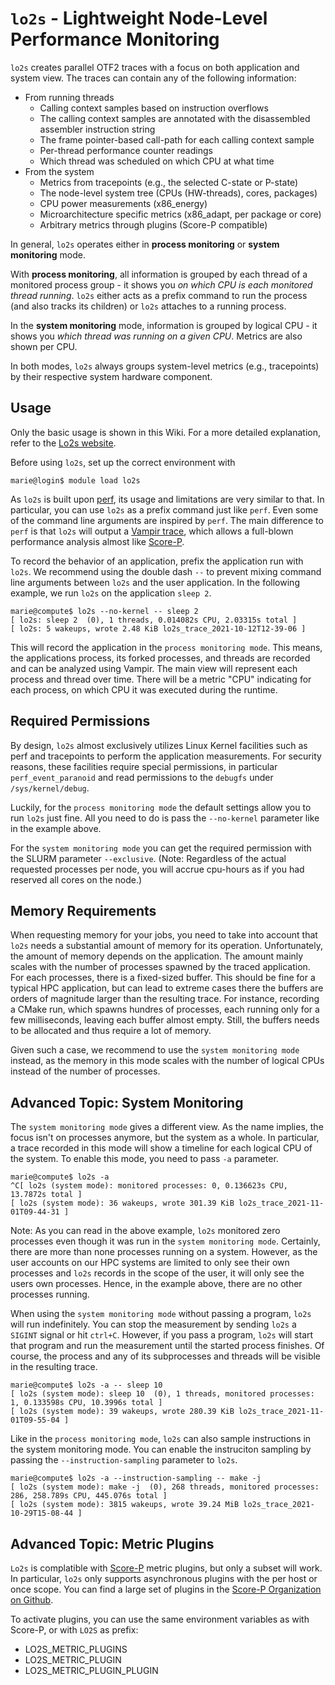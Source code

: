 # `lo2s` - Lightweight Node-Level Performance Monitoring

`lo2s` creates parallel OTF2 traces with a focus on both application and system view.
The traces can contain any of the following information:

 * From running threads
   * Calling context samples based on instruction overflows
   * The calling context samples are annotated with the disassembled assembler instruction string
   * The frame pointer-based call-path for each calling context sample
   * Per-thread performance counter readings
   * Which thread was scheduled on which CPU at what time
 * From the system
   * Metrics from tracepoints (e.g., the selected C-state or P-state)
   * The node-level system tree (CPUs (HW-threads), cores, packages)
   * CPU power measurements (x86_energy)
   * Microarchitecture specific metrics (x86_adapt, per package or core)
   * Arbitrary metrics through plugins (Score-P compatible)

In general, `lo2s` operates either in **process monitoring** or **system monitoring** mode.

With **process monitoring**, all information is grouped by each thread of a monitored process
group - it shows you *on which CPU is each monitored thread running*. `lo2s` either acts as a
prefix command to run the process (and also tracks its children) or `lo2s` attaches to a running
process.

In the **system monitoring** mode, information is grouped by logical CPU - it shows you
*which thread was running on a given CPU*. Metrics are also shown per CPU.

In both modes, `lo2s` always groups system-level metrics (e.g., tracepoints) by their respective
system hardware component.

## Usage

Only the basic usage is shown in this Wiki. For a more detailed explanation, refer to the
[Lo2s website](https://github.com/tud-zih-energy/lo2s).

Before using `lo2s`, set up the correct environment with

```console
marie@login$ module load lo2s
```

As `lo2s` is built upon [perf](perf_tools.md), its usage and limitations are very similar to that.
In particular, you can use `lo2s` as a prefix command just like `perf`. Even some of the command
line arguments are inspired by `perf`. The main difference to `perf` is that `lo2s` will output
a [Vampir trace](vampir.md), which allows a full-blown performance analysis almost like
[Score-P](scorep.md).


To record the behavior of an application, prefix the application run with `lo2s`. We recommend
using the double dash `--` to prevent mixing command line arguments between `lo2s` and the user
application. In the following example, we run `lo2s` on the application `sleep 2`.


```console
marie@compute$ lo2s --no-kernel -- sleep 2
[ lo2s: sleep 2  (0), 1 threads, 0.014082s CPU, 2.03315s total ]
[ lo2s: 5 wakeups, wrote 2.48 KiB lo2s_trace_2021-10-12T12-39-06 ]
```

This will record the application in the `process monitoring mode`. This means, the applications
process, its forked processes, and threads are recorded and can be analyzed using Vampir.
The main view will represent each process and thread over time. There will be a metric "CPU"
indicating for each process, on which CPU it was executed during the runtime.

## Required Permissions

By design, `lo2s` almost exclusively utilizes Linux Kernel facilities such as perf and tracepoints
to perform the application measurements. For security reasons, these facilities require special
permissions, in particular `perf_event_paranoid` and read permissions to the `debugfs` under 
`/sys/kernel/debug`. 

Luckily, for the `process monitoring mode` the default settings allow you to run `lo2s` just fine.
All you need to do is pass the `--no-kernel` parameter like in the example above.

For the `system monitoring mode` you can get the required permission with the SLURM parameter
`--exclusive`. (Note: Regardless of the actual requested processes per node, you will accrue
cpu-hours as if you had reserved all cores on the node.)

## Memory Requirements

When requesting memory for your jobs, you need to take into account that `lo2s` needs a substantial 
amount of memory for its operation. Unfortunately, the amount of memory depends on the application.
The amount mainly scales with the number of processes spawned by the traced application. For each
processes, there is a fixed-sized buffer. This should be fine for a typical HPC application, but 
can lead to extreme cases there the buffers are orders of magnitude larger than the resulting trace.
For instance, recording a CMake run, which spawns hundres of processes, each running only for
a few milliseconds, leaving each buffer almost empty. Still, the buffers needs to be allocated
and thus require a lot of memory.

Given such a case, we recommend to use the `system monitoring mode` instead, as the memory in this
mode scales with the number of logical CPUs instead of the number of processes. 

## Advanced Topic: System Monitoring

The `system monitoring mode` gives a different view. As the name implies, the focus isn't on processes
anymore, but the system as a whole. In particular, a trace recorded in this mode will show a timeline
for each logical CPU of the system. To enable this mode, you need to pass `-a` parameter.

```console
marie@compute$ lo2s -a
^C[ lo2s (system mode): monitored processes: 0, 0.136623s CPU, 13.7872s total ]
[ lo2s (system mode): 36 wakeups, wrote 301.39 KiB lo2s_trace_2021-11-01T09-44-31 ]
```

Note: As you can read in the above example, `lo2s` monitored zero processes even though it was run
in the `system monitoring mode`. Certainly, there are more than none processes running on a system.
However, as the user accounts on our HPC systems are limited to only see their own processes and `lo2s`
records in the scope of the user, it will only see the users own processes. Hence, in the example
above, there are no other processes running.

When using the `system monitoring mode` without passing a program, `lo2s` will run indefinitely.
You can stop the measurement by sending `lo2s` a `SIGINT` signal or hit `ctrl+C`. However, if you pass
a program, `lo2s` will start that program and run the measurement until the started process finishes.
Of course, the process and any of its subprocesses and threads will be visible in the resulting trace.

```console
marie@compute$ lo2s -a -- sleep 10
[ lo2s (system mode): sleep 10  (0), 1 threads, monitored processes: 1, 0.133598s CPU, 10.3996s total ]
[ lo2s (system mode): 39 wakeups, wrote 280.39 KiB lo2s_trace_2021-11-01T09-55-04 ]
```

Like in the `process monitoring mode`, `lo2s` can also sample instructions in the system monitoring mode.
You can enable the instruciton sampling by passing the `--instruction-sampling` parameter to `lo2s`.

```console
marie@compute$ lo2s -a --instruction-sampling -- make -j
[ lo2s (system mode): make -j  (0), 268 threads, monitored processes: 286, 258.789s CPU, 445.076s total ]
[ lo2s (system mode): 3815 wakeups, wrote 39.24 MiB lo2s_trace_2021-10-29T15-08-44 ]
```

## Advanced Topic: Metric Plugins

`Lo2s` is complatible with [Score-P](scorep.md) metric plugins, but only a subset will work.
In particular, `lo2s` only supports asynchronous plugins with the per host or once scope.
You can find a large set of plugins in the [Score-P Organization on Github](https://github.com/score-p).

To activate plugins, you can use the same environment variables as with Score-P, or with `LO2S` as
prefix:

  - LO2S_METRIC_PLUGINS
  - LO2S_METRIC_PLUGIN
  - LO2S_METRIC_PLUGIN_PLUGIN